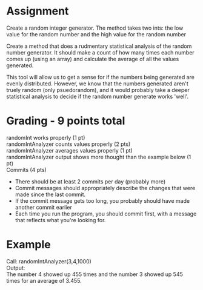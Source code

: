 # Assignment
Create a random integer generator.  The method takes two ints: the low value for the random number and the high value for the random number

Create a method that does a rudmentary statistical analysis of the random number generator.  It should make a count of how many times each number comes up (using an array) and calculate the average of all the values generated.  

This tool will allow us to get a sense for if the numbers being generated are evenly distributed.  However, we know that the numbers generated aren't truely random (only psuedorandom), and it would probably take a deeper statistical analysis to decide if the random number generate works 'well'.  

# Grading - 9 points total
randomInt works properly (1 pt)  
randomIntAnalyzer counts values properly (2 pts)  
randomIntAnalyzer averages values properly (1 pt)  
randomIntAnalyzer output shows more thought than the example below (1 pt)  
Commits (4 pts)  
* There should be at least 2 commits per day (probably more)
* Commit messages should appropriately describe the changes that were made since the last commit.
* If the commit message gets too long, you probably should have made another commit earlier
* Each time you run the program, you should commit first, with a message that reflects what you're looking for. 

# Example
Call: randomIntAnalyzer(3,4,1000)  
Output:  
The number 4 showed up 455 times and the number 3 showed up 545 times for an average of 3.455.
